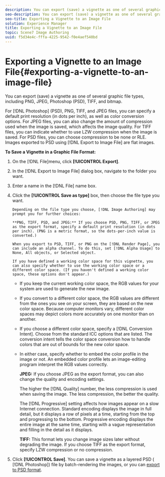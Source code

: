 ```yaml
---
description: You can export (save) a vignette as one of several graphic file types, including PNG, JPEG, Photoshop (PSD), TIFF, and bitmap.
seo-description: You can export (save) a vignette as one of several graphic file types, including PNG, JPEG, Photoshop (PSD), TIFF, and bitmap.
seo-title: Exporting a Vignette to an Image File
solution: Experience Manager
title: Exporting a Vignette to an Image File
topic: Scene7 Image Authoring
uuid: f5d34e4c-fffa-4225-9542-f0e4aef540bd
---
```


# Exporting a Vignette to an Image File{#exporting-a-vignette-to-an-image-file}

You can export (save) a vignette as one of several graphic file types, including PNG, JPEG, Photoshop (PSD), TIFF, and bitmap.

For [!DNL Photoshop] (PSD), PNG, TIFF, and JPEG files, you can specify a default print resolution (in dots per inch), as well as color conversion options. For JPEG files, you can also change the amount of compression used when the image is saved, which affects the image quality. For TIFF files, you can indicate whether to use LZW compression when the image is saved. For PSD files, you can choose compression to be none or RLE. Images exported to PSD using [!DNL Export to Image File] are flat images.

**To Save a Vignette in a Graphic File Format:** 

1. On the [!DNL File]menu, click **[!UICONTROL Export]**.
1. In the [!DNL Export to Image File] dialog box, navigate to the folder you want.
1. Enter a name in the [!DNL File] name box.
1. Click the **[!UICONTROL Save as type]** box, then choose the file type you want.

       Depending on the file type you choose, [!DNL Image Authoring] may prompt you for further choices:

       **PNG, TIFF, PSD, and JPEG:** If you choose PSD, PNG, TIFF, or JPEG as the export format, specify a default print resolution (in dots per inch). (PNG is a metric format, so the dots-per-inch value is converted.)

       When you export to PSD, TIFF, or PNG on the [!DNL Render Page], you can include an alpha channel. To do this, set [!DNL Alpha Usage] to None, All objects, or Selected object.

       If you have defined a working color space for this vignette, you can also specify whether to use the working color space or a different color space. (If you haven't defined a working color space, these options don't appear.)

    * If you keep the current working color space, the RGB values for your system are used to generate the new image. 
    * If you convert to a different color space, the RGB values are different from the ones you see on your screen, they are based on the new color space. Because computer monitors vary, different color spaces may depict colors more accurately on one monitor than on another. 
    * If you choose a different color space, specify a [!DNL Conversion Intent]. Choose from the standard ICC options that are listed. The conversion intent tells the color space conversion how to handle colors that are out of bounds for the new color space. 
    * In either case, specify whether to embed the color profile in the image or not. An embedded color profile lets an image-editing program interpret the RGB values correctly.

       **JPEG:** If you choose JPEG as the export format, you can also change the quality and encoding settings.

       The higher the [!DNL Quality] number, the less compression is used when saving the image. The less compression, the better the quality.

       The [!DNL Progressive] setting affects how images appear on a slow Internet connection. Standard encoding displays the image in full detail, but it displays a row of pixels at a time, starting from the top and progressing to the bottom. Progressive encoding displays the entire image at the same time, starting with a vague representation and filling in the detail as it displays.

       **TIFF:** This format lets you change image sizes later without degrading the image. If you choose TIFF as the export format, specify LZW compression or no compression. 
    
1. Click **[!UICONTROL Save]**.
You can save a vignette as a layered PSD ( [!DNL Photoshop]) file by batch-rendering the images, or you can [export to PSD format](../c-vat-gs/c-vat-work-ps/t-vat-exp-ps.md#task-acd68e2f66264c6ca8309905e43136d9). 
